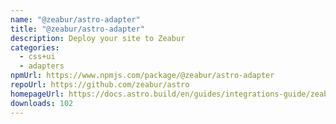 ```yaml
---
name: "@zeabur/astro-adapter"
title: "@zeabur/astro-adapter"
description: Deploy your site to Zeabur
categories:
  - css+ui
  - adapters
npmUrl: https://www.npmjs.com/package/@zeabur/astro-adapter
repoUrl: https://github.com/zeabur/astro
homepageUrl: https://docs.astro.build/en/guides/integrations-guide/zeabur/
downloads: 102
---
```

